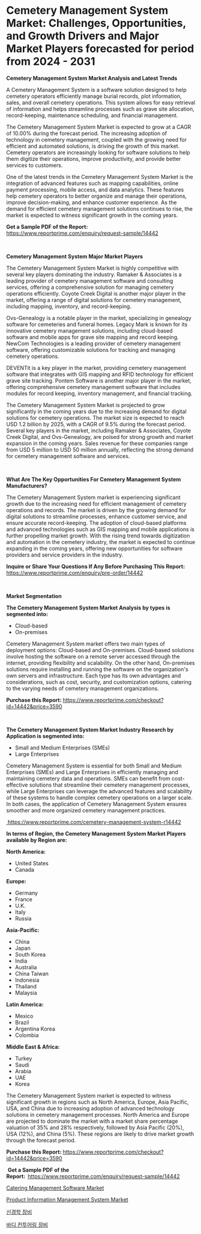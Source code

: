 <p><h1>Cemetery Management System Market: Challenges, Opportunities, and Growth Drivers and Major Market Players forecasted for period from 2024 - 2031</h1></p><p><strong>Cemetery Management System Market Analysis and Latest Trends</strong></p>
<p><p>A Cemetery Management System is a software solution designed to help cemetery operators efficiently manage burial records, plot information, sales, and overall cemetery operations. This system allows for easy retrieval of information and helps streamline processes such as grave site allocation, record-keeping, maintenance scheduling, and financial management.</p><p>The Cemetery Management System Market is expected to grow at a CAGR of 10.00% during the forecast period. The increasing adoption of technology in cemetery management, coupled with the growing need for efficient and automated solutions, is driving the growth of this market. Cemetery operators are increasingly looking for software solutions to help them digitize their operations, improve productivity, and provide better services to customers.</p><p>One of the latest trends in the Cemetery Management System Market is the integration of advanced features such as mapping capabilities, online payment processing, mobile access, and data analytics. These features help cemetery operators to better organize and manage their operations, improve decision-making, and enhance customer experience. As the demand for efficient cemetery management solutions continues to rise, the market is expected to witness significant growth in the coming years.</p></p>
<p><strong>Get a Sample PDF of the Report:&nbsp;</strong> <a href="https://www.reportprime.com/enquiry/request-sample/14442">https://www.reportprime.com/enquiry/request-sample/14442</a></p>
<p>&nbsp;</p>
<p><strong>Cemetery Management System Major Market Players</strong></p>
<p><p>The Cemetery Management System Market is highly competitive with several key players dominating the industry. Ramaker & Associates is a leading provider of cemetery management software and consulting services, offering a comprehensive solution for managing cemetery operations efficiently. Coyote Creek Digital is another major player in the market, offering a range of digital solutions for cemetery management, including mapping, inventory, and record-keeping.</p><p>Ovs-Genealogy is a notable player in the market, specializing in genealogy software for cemeteries and funeral homes. Legacy Mark is known for its innovative cemetery management solutions, including cloud-based software and mobile apps for grave site mapping and record keeping. NewCom Technologies is a leading provider of cemetery management software, offering customizable solutions for tracking and managing cemetery operations.</p><p>DEVENTit is a key player in the market, providing cemetery management software that integrates with GIS mapping and RFID technology for efficient grave site tracking. Pontem Software is another major player in the market, offering comprehensive cemetery management software that includes modules for record keeping, inventory management, and financial tracking.</p><p>The Cemetery Management System Market is projected to grow significantly in the coming years due to the increasing demand for digital solutions for cemetery operations. The market size is expected to reach USD 1.2 billion by 2025, with a CAGR of 9.5% during the forecast period. Several key players in the market, including Ramaker & Associates, Coyote Creek Digital, and Ovs-Genealogy, are poised for strong growth and market expansion in the coming years. Sales revenue for these companies range from USD 5 million to USD 50 million annually, reflecting the strong demand for cemetery management software and services.</p></p>
<p>&nbsp;</p>
<p><strong>What Are The Key Opportunities For Cemetery Management System Manufacturers?</strong></p>
<p><p>The Cemetery Management System market is experiencing significant growth due to the increasing need for efficient management of cemetery operations and records. The market is driven by the growing demand for digital solutions to streamline processes, enhance customer service, and ensure accurate record-keeping. The adoption of cloud-based platforms and advanced technologies such as GIS mapping and mobile applications is further propelling market growth. With the rising trend towards digitization and automation in the cemetery industry, the market is expected to continue expanding in the coming years, offering new opportunities for software providers and service providers in the industry.</p></p>
<p><strong>Inquire or Share Your Questions If Any Before Purchasing This Report:</strong> <a href="https://www.reportprime.com/enquiry/pre-order/14442">https://www.reportprime.com/enquiry/pre-order/14442</a></p>
<p>&nbsp;</p>
<p><strong>Market Segmentation</strong></p>
<p><strong>The Cemetery Management System Market Analysis by types is segmented into:</strong></p>
<p><ul><li>Cloud-based</li><li>On-premises</li></ul></p>
<p><p>Cemetery Management System market offers two main types of deployment options: Cloud-based and On-premises. Cloud-based solutions involve hosting the software on a remote server accessed through the internet, providing flexibility and scalability. On the other hand, On-premises solutions require installing and running the software on the organization's own servers and infrastructure. Each type has its own advantages and considerations, such as cost, security, and customization options, catering to the varying needs of cemetery management organizations.</p></p>
<p><strong>Purchase this Report:&nbsp;</strong><a href="https://www.reportprime.com/checkout?id=14442&price=3590">https://www.reportprime.com/checkout?id=14442&price=3590</a></p>
<p>&nbsp;</p>
<p><strong>The Cemetery Management System Market Industry Research by Application is segmented into:</strong></p>
<p><ul><li>Small and Medium Enterprises (SMEs)</li><li>Large Enterprises</li></ul></p>
<p><p>Cemetery Management System is essential for both Small and Medium Enterprises (SMEs) and Large Enterprises in efficiently managing and maintaining cemetery data and operations. SMEs can benefit from cost-effective solutions that streamline their cemetery management processes, while Large Enterprises can leverage the advanced features and scalability of these systems to handle complex cemetery operations on a larger scale. In both cases, the application of Cemetery Management System ensures smoother and more organized cemetery management practices.</p></p>
<p><a href="https://www.reportprime.com/cemetery-management-system-r14442">&nbsp;https://www.reportprime.com/cemetery-management-system-r14442</a></p>
<p><strong>In terms of Region, the Cemetery Management System Market Players available by Region are:</strong></p>
<p>
    <p> <strong> North America: </strong>
        <ul>
            <li>United States</li>
            <li>Canada</li>
        </ul>
        </p> 
    <p> <strong> Europe: </strong>
        <ul>
            <li>Germany</li>
            <li>France</li>
            <li>U.K.</li>
            <li>Italy</li>
            <li>Russia</li>
        </ul>
        </p> 
    <p> <strong> Asia-Pacific: </strong>
        <ul>
            <li>China</li>
            <li>Japan</li>
            <li>South Korea</li>
            <li>India</li>
            <li>Australia</li>
            <li>China Taiwan</li>
            <li>Indonesia</li>
            <li>Thailand</li>
            <li>Malaysia</li>
        </ul>
        </p> 
    <p> <strong> Latin America: </strong>
        <ul>
            <li>Mexico</li>
            <li>Brazil</li>
            <li>Argentina Korea</li>
            <li>Colombia</li>
        </ul>
        </p> 
    <p> <strong> Middle East & Africa: </strong>
        <ul>
            <li>Turkey</li>
            <li>Saudi</li>
            <li>Arabia</li>
            <li>UAE</li>
            <li>Korea</li>
        </ul>
    </p>
    </p>
<p><p>The Cemetery Management System market is expected to witness significant growth in regions such as North America, Europe, Asia Pacific, USA, and China due to increasing adoption of advanced technology solutions in cemetery management processes. North America and Europe are projected to dominate the market with a market share percentage valuation of 35% and 28% respectively, followed by Asia Pacific (20%), USA (12%), and China (5%). These regions are likely to drive market growth through the forecast period.</p></p>
<p><strong>Purchase this Report: </strong><a href="https://www.reportprime.com/checkout?id=14442&price=3590">https://www.reportprime.com/checkout?id=14442&price=3590</a></p>
<p>&nbsp;<strong>Get a Sample PDF of the Report:&nbsp;&nbsp;</strong><a href="https://www.reportprime.com/enquiry/request-sample/14442">https://www.reportprime.com/enquiry/request-sample/14442</a></p>
<p><strong></strong></p>
<p><p><a href="https://github.com/kathiaseamanalvaradovlprc2h/Market-Research-Report-List-2/blob/main/catering-management-software-market.md">Catering Management Software Market</a></p><p><a href="https://github.com/wusalecollins540tpqoz/Market-Research-Report-List-2/blob/main/product-information-management-system-market.md">Product Information Management System Market</a></p><p><a href="https://github.com/royErdmtyan906778/Market-Research-Report-List-1/blob/main/608573675365.md">신경학 장비</a></p><p><a href="https://github.com/valroy852/Market-Research-Report-List-1/blob/main/719806775366.md">바디 컨투어링 장비</a></p></p>